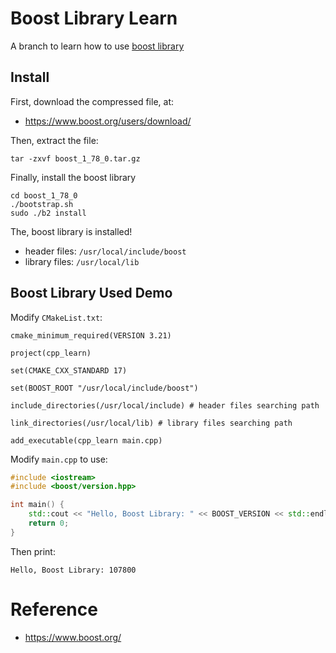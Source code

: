 # **Boost Library Learn**

A branch to learn how to use [boost library](https://www.boost.org/)

## **Install**

First, download the compressed file, at:

- https://www.boost.org/users/download/

Then, extract the file:

```shell
tar -zxvf boost_1_78_0.tar.gz
```

Finally, install the boost library

```shell
cd boost_1_78_0
./bootstrap.sh
sudo ./b2 install
```

The, boost library is installed!

- header files: `/usr/local/include/boost`
- library files: `/usr/local/lib`

## **Boost Library Used Demo**

Modify `CMakeList.txt`:

```text
cmake_minimum_required(VERSION 3.21)

project(cpp_learn)

set(CMAKE_CXX_STANDARD 17)

set(BOOST_ROOT "/usr/local/include/boost")

include_directories(/usr/local/include) # header files searching path

link_directories(/usr/local/lib) # library files searching path

add_executable(cpp_learn main.cpp)
```

Modify `main.cpp` to use:

```C++
#include <iostream>
#include <boost/version.hpp>

int main() {
    std::cout << "Hello, Boost Library: " << BOOST_VERSION << std::endl;
    return 0;
}
```

Then print:

```text
Hello, Boost Library: 107800
```

# **Reference**

- https://www.boost.org/

